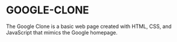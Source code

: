 # GOOGLE-CLONE
The Google Clone is a basic web page created with HTML, CSS, and JavaScript that mimics the Google homepage. 
